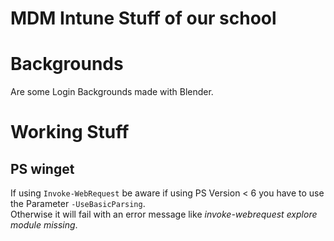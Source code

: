 # MDM Intune Stuff of our school

# Backgrounds

Are some Login Backgrounds made with Blender.

# Working Stuff

## PS winget

If using `Invoke-WebRequest` be aware if using PS Version < 6 you have to use the Parameter `-UseBasicParsing`.  
Otherwise it will fail with an error message like _invoke-webrequest explore module missing_.
